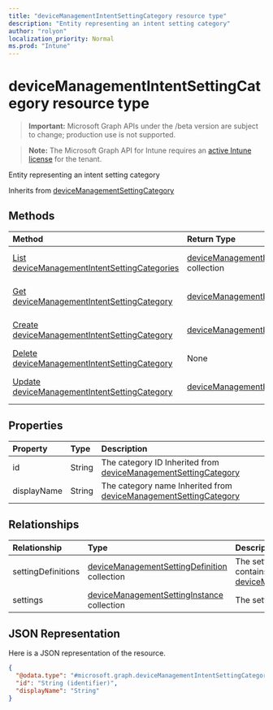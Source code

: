 ```yaml
---
title: "deviceManagementIntentSettingCategory resource type"
description: "Entity representing an intent setting category"
author: "rolyon"
localization_priority: Normal
ms.prod: "Intune"
---
```


# deviceManagementIntentSettingCategory resource type

> **Important:** Microsoft Graph APIs under the /beta version are subject to change; production use is not supported.

> **Note:** The Microsoft Graph API for Intune requires an [active Intune license](https://go.microsoft.com/fwlink/?linkid=839381) for the tenant.

Entity representing an intent setting category


Inherits from [deviceManagementSettingCategory](../resources/intune-deviceintent-devicemanagementsettingcategory.md)

## Methods
|Method|Return Type|Description|
|:---|:---|:---|
|[List deviceManagementIntentSettingCategories](../api/intune-deviceintent-devicemanagementintentsettingcategory-list.md)|[deviceManagementIntentSettingCategory](../resources/intune-deviceintent-devicemanagementintentsettingcategory.md) collection|List properties and relationships of the [deviceManagementIntentSettingCategory](../resources/intune-deviceintent-devicemanagementintentsettingcategory.md) objects.|
|[Get deviceManagementIntentSettingCategory](../api/intune-deviceintent-devicemanagementintentsettingcategory-get.md)|[deviceManagementIntentSettingCategory](../resources/intune-deviceintent-devicemanagementintentsettingcategory.md)|Read properties and relationships of the [deviceManagementIntentSettingCategory](../resources/intune-deviceintent-devicemanagementintentsettingcategory.md) object.|
|[Create deviceManagementIntentSettingCategory](../api/intune-deviceintent-devicemanagementintentsettingcategory-create.md)|[deviceManagementIntentSettingCategory](../resources/intune-deviceintent-devicemanagementintentsettingcategory.md)|Create a new [deviceManagementIntentSettingCategory](../resources/intune-deviceintent-devicemanagementintentsettingcategory.md) object.|
|[Delete deviceManagementIntentSettingCategory](../api/intune-deviceintent-devicemanagementintentsettingcategory-delete.md)|None|Deletes a [deviceManagementIntentSettingCategory](../resources/intune-deviceintent-devicemanagementintentsettingcategory.md).|
|[Update deviceManagementIntentSettingCategory](../api/intune-deviceintent-devicemanagementintentsettingcategory-update.md)|[deviceManagementIntentSettingCategory](../resources/intune-deviceintent-devicemanagementintentsettingcategory.md)|Update the properties of a [deviceManagementIntentSettingCategory](../resources/intune-deviceintent-devicemanagementintentsettingcategory.md) object.|

## Properties
|Property|Type|Description|
|:---|:---|:---|
|id|String|The category ID Inherited from [deviceManagementSettingCategory](../resources/intune-deviceintent-devicemanagementsettingcategory.md)|
|displayName|String|The category name Inherited from [deviceManagementSettingCategory](../resources/intune-deviceintent-devicemanagementsettingcategory.md)|

## Relationships
|Relationship|Type|Description|
|:---|:---|:---|
|settingDefinitions|[deviceManagementSettingDefinition](../resources/intune-deviceintent-devicemanagementsettingdefinition.md) collection|The setting definitions this category contains Inherited from [deviceManagementSettingCategory](../resources/intune-deviceintent-devicemanagementsettingcategory.md)|
|settings|[deviceManagementSettingInstance](../resources/intune-deviceintent-devicemanagementsettinginstance.md) collection|The settings this category contains|

## JSON Representation
Here is a JSON representation of the resource.
<!-- {
  "blockType": "resource",
  "keyProperty": "id",
  "@odata.type": "microsoft.graph.deviceManagementIntentSettingCategory"
}
-->
``` json
{
  "@odata.type": "#microsoft.graph.deviceManagementIntentSettingCategory",
  "id": "String (identifier)",
  "displayName": "String"
}
```




